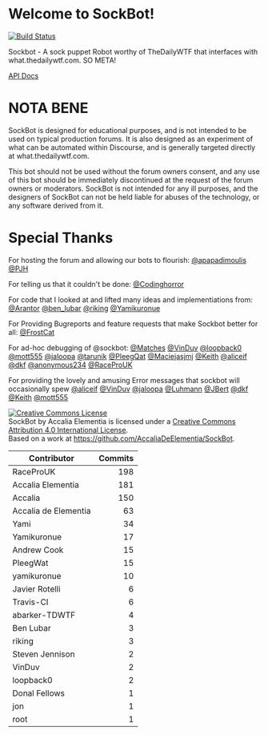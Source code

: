# Welcome to SockBot!

[![Build Status](https://travis-ci.org/SockDrawer/SockBot.svg)](https://travis-ci.org/SockDrawer/SockBot)

Sockbot - A sock puppet Robot worthy of TheDailyWTF that interfaces with what.thedailywtf.com. SO META!

[API Docs](docs/index.html)


NOTA BENE
=========

SockBot is designed for educational purposes, and is not intended to be used on typical production forums. It is also designed as an experiment of what can be automated within Discourse, and is generally targeted directly at what.thedailywtf.com.

This bot should not be used without the forum owners consent, and any use of this bot should be immediately discontinued at the request of the forum owners or moderators. SockBot is not intended for any ill purposes, and the designers of SockBot can not be held liable for abuses of the technology, or any software derived from it.

Special Thanks
==============
For hosting the forum and allowing our bots to flourish:
[@apapadimoulis](http://what.thedailywtf.com/users/apapadimoulis)
[@PJH](http://what.thedailywtf.com/users/PJH)

For telling us that it couldn't be done:
[@Codinghorror](http://what.thedailywtf.com/users/Codinghorror)

For code that I looked at and lifted many ideas and implementiations from:
[@Arantor](http://what.thedailywtf.com/users/Arantor)
[@ben_lubar](http://what.thedailywtf.com/users/ben_lubar)
[@riking](http://what.thedailywtf.com/users/riking)
[@Yamikuronue](http://what.thedailywtf.com/users/Yamikuronue)

For Providing Bugreports and feature requests that make Sockbot better for all:
[@FrostCat](http://what.thedailywtf.com/users/FrostCat)

For ad-hoc debugging of @sockbot:
[@Matches](http://what.thedailywtf.com/users/Matches)
[@VinDuv](http://what.thedailywtf.com/users/VinDuv)
[@loopback0](http://what.thedailywtf.com/users/loopback0)
[@mott555](http://what.thedailywtf.com/users/mott555)
[@jaloopa](http://what.thedailywtf.com/users/jaloopa)
[@tarunik](http://what.thedailywtf.com/users/tarunik)
[@PleegQat](http://what.thedailywtf.com/users/PleegWat)
[@Maciejasjmj](http://what.thedailywtf.com/users/Maciejasjmj)
[@Keith](http://what.thedailywtf.com/users/Keith)
[@aliceif](http://what.thedailywtf.com/users/aliceif)
[@dkf](http://what.thedailywtf.com/users/dkf)
[@anonymous234](http://what.thedailywtf.com/users/anonymous234)
[@RaceProUK](http://what.thedailywtf.com/users/RaceProUK)

For providing the lovely and amusing Error messages that sockbot will occasionally spew
[@aliceif](http://what.thedailywtf.com/users/aliceif)
[@VinDuv](http://what.thedailywtf.com/users/VinDuv)
[@jaloopa](http://what.thedailywtf.com/users/jaloopa)
[@Luhmann](http://what.thedailywtf.com/users/Luhmann)
[@JBert](http://what.thedailywtf.com/users/JBert)
[@dkf](http://what.thedailywtf.com/users/dkf)
[@Keith](http://what.thedailywtf.com/users/Keith)
[@mott555](http://what.thedailywtf.com/users/mott555)


<a rel="license" href="http://creativecommons.org/licenses/by/4.0/"><img alt="Creative Commons License" style="border-width:0" src="https://i.creativecommons.org/l/by/4.0/88x31.png" /></a><br /><span xmlns:dct="http://purl.org/dc/terms/" property="dct:title">SockBot</span> by <span xmlns:cc="http://creativecommons.org/ns#" property="cc:attributionName">Accalia Elementia</span> is licensed under a <a rel="license" href="http://creativecommons.org/licenses/by/4.0/">Creative Commons Attribution 4.0 International License</a>.<br />Based on a work at <a xmlns:dct="http://purl.org/dc/terms/" href="https://github.com/AccaliaDeElementia/SockBot" rel="dct:source">https://github.com/AccaliaDeElementia/SockBot</a>.

| Contributor | Commits |
|---|---:|
| RaceProUK | 198 |
| Accalia Elementia | 181 |
| Accalia | 150 |
| Accalia de Elementia | 63 |
| Yami | 34 |
| Yamikuronue | 17 |
| Andrew Cook | 15 |
| PleegWat | 15 |
| yamikuronue | 10 |
| Javier Rotelli | 6 |
| Travis-CI | 6 |
| abarker-TDWTF | 4 |
| Ben Lubar | 3 |
| riking | 3 |
| Steven Jennison | 2 |
| VinDuv | 2 |
| loopback0 | 2 |
| Donal Fellows | 1 |
| jon | 1 |
| root | 1 |